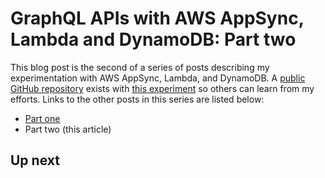 # GraphQL APIs with AWS AppSync, Lambda and DynamoDB: Part two

This blog post is the second of a series of posts describing my experimentation with AWS AppSync, Lambda, and 
DynamoDB. A [public GitHub repository](https://github.com/cebartling/invest-guru) exists with 
[this experiment](https://github.com/cebartling/invest-guru/tree/master/experiments/InvestGuruPrototype1) 
so others can learn from my efforts. Links to the other posts in this series are listed below:

- [Part one]()
- Part two (this article)

## Up next


